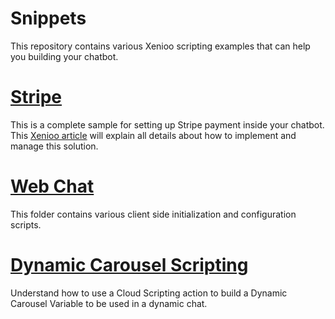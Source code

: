 # Snippets
This repository contains various Xenioo scripting examples that can help you building your chatbot.

# <a href='https://github.com/xenioo/Snippets/tree/master/Stripe'>Stripe</a>
This is a complete sample for setting up Stripe payment inside your chatbot. This <a href='https://www.xenioo.com/accepting-stripe-payment-in-your-chatbot'>Xenioo article</a> will explain all details about how to implement and manage this solution.

# <a href='https://github.com/xenioo/Snippets/tree/master/Web%20Chat'>Web Chat</a>
This folder contains various client side initialization and configuration scripts.

# <a href='https://github.com/xenioo/Snippets/tree/master/Xenioo%20Scripting/Dynamic%20Carousel'>Dynamic Carousel Scripting</a>
Understand how to use a Cloud Scripting action to build a Dynamic Carousel Variable to be used in a dynamic chat.
